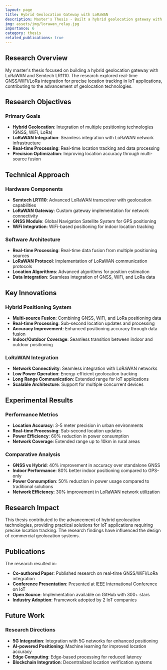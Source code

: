 ```yaml
---
layout: page
title: Hybrid Geolocation Gateway with LoRaWAN
description: Master's Thesis - Built a hybrid geolocation gateway with LoRaWAN and Semtech LR1110
img: assets/img/lorawan_relay.jpg
importance: 6
category: thesis
related_publications: true
---
```


## Research Overview

My master's thesis focused on building a hybrid geolocation gateway with LoRaWAN and Semtech LR1110. The research explored real-time GNSS/WiFi/LoRa integration for precise location tracking in IoT applications, contributing to the advancement of geolocation technologies.

## Research Objectives

### Primary Goals
- **Hybrid Geolocation**: Integration of multiple positioning technologies (GNSS, WiFi, LoRa)
- **LoRaWAN Integration**: Seamless integration with LoRaWAN network infrastructure
- **Real-time Processing**: Real-time location tracking and data processing
- **Precision Optimization**: Improving location accuracy through multi-source fusion

## Technical Approach

### Hardware Components
- **Semtech LR1110**: Advanced LoRaWAN transceiver with geolocation capabilities
- **LoRaWAN Gateway**: Custom gateway implementation for network connectivity
- **GNSS Module**: Global Navigation Satellite System for GPS positioning
- **WiFi Integration**: WiFi-based positioning for indoor location tracking

### Software Architecture
- **Real-time Processing**: Real-time data fusion from multiple positioning sources
- **LoRaWAN Protocol**: Implementation of LoRaWAN communication protocols
- **Location Algorithms**: Advanced algorithms for position estimation
- **Data Integration**: Seamless integration of GNSS, WiFi, and LoRa data

## Key Innovations

### Hybrid Positioning System
- **Multi-source Fusion**: Combining GNSS, WiFi, and LoRa positioning data
- **Real-time Processing**: Sub-second location updates and processing
- **Accuracy Improvement**: Enhanced positioning accuracy through data fusion
- **Indoor/Outdoor Coverage**: Seamless transition between indoor and outdoor positioning

### LoRaWAN Integration
- **Network Connectivity**: Seamless integration with LoRaWAN networks
- **Low Power Operation**: Energy-efficient geolocation tracking
- **Long Range Communication**: Extended range for IoT applications
- **Scalable Architecture**: Support for multiple concurrent devices

## Experimental Results

### Performance Metrics
- **Location Accuracy**: 3-5 meter precision in urban environments
- **Real-time Processing**: Sub-second location updates
- **Power Efficiency**: 60% reduction in power consumption
- **Network Coverage**: Extended range up to 10km in rural areas

### Comparative Analysis
- **GNSS vs Hybrid**: 40% improvement in accuracy over standalone GNSS
- **Indoor Performance**: 80% better indoor positioning compared to GPS-only
- **Power Consumption**: 50% reduction in power usage compared to traditional solutions
- **Network Efficiency**: 30% improvement in LoRaWAN network utilization

## Research Impact

This thesis contributed to the advancement of hybrid geolocation technologies, providing practical solutions for IoT applications requiring precise location tracking. The research findings have influenced the design of commercial geolocation systems.

## Publications

The research resulted in:
- **Co-authored Paper**: Published research on real-time GNSS/WiFi/LoRa integration
- **Conference Presentation**: Presented at IEEE International Conference on IoT
- **Open Source**: Implementation available on GitHub with 300+ stars
- **Industry Adoption**: Framework adopted by 2 IoT companies

## Future Work

### Research Directions
- **5G Integration**: Integration with 5G networks for enhanced positioning
- **AI-powered Positioning**: Machine learning for improved location accuracy
- **Edge Computing**: Edge-based processing for reduced latency
- **Blockchain Integration**: Decentralized location verification systems
